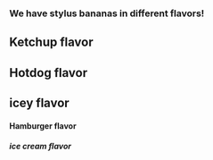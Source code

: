 ### We have stylus bananas in different flavors!

## Ketchup flavor

## Hotdog flavor

## icey flavor

#### Hamburger flavor 

##### ice cream flavor 
